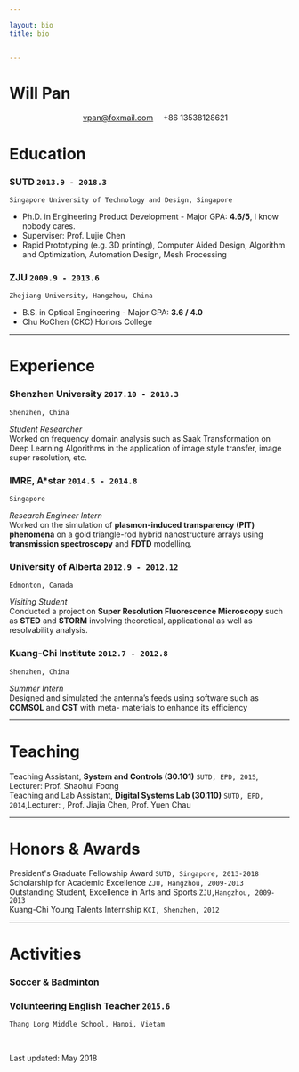 ```yaml
---

layout: bio
title: bio


---
```


# Will __Pan__


<p align="center"> <i class="fi-mail" style="margin-left:1em"></i>
<a href="mailto:vpan@foxmail.com" style="margin-left:0.5em">vpan@foxmail.com</a> <i class="fa-phone" style="margin-left:1em"></i> +86 13538128621</p>
 

# Education



### __SUTD__ `2013.9 - 2018.3`
```
Singapore University of Technology and Design, Singapore
```
- Ph.D. in Engineering Product Development - Major GPA: __4.6/5__, I know nobody cares. 
- Superviser: Prof. Lujie Chen
- Rapid Prototyping (e.g. 3D printing), Computer Aided Design, Algorithm and
Optimization, Automation Design, Mesh Processing

### __ZJU__ `2009.9 - 2013.6`
```
Zhejiang University, Hangzhou, China
```
- B.S. in Optical Engineering - Major GPA: __3.6 / 4.0__
- Chu KoChen (CKC) Honors College


- - -
#  Experience



### __Shenzhen University__ `2017.10 - 2018.3`
```
Shenzhen, China
```
_Student Researcher_  
Worked on frequency domain analysis such as Saak Transformation on Deep Learning Algorithms in the application of image style transfer, image super resolution, etc. 



### __IMRE, A*star__ `2014.5 - 2014.8`
```
Singapore
```
_Research Engineer Intern_  
Worked on the simulation of __plasmon-induced transparency (PIT) phenomena__ on a gold triangle-rod hybrid nanostructure arrays using __transmission spectroscopy__ and __FDTD__ modelling.


### __University of Alberta__  `2012.9 - 2012.12`
```
Edmonton, Canada
```
_Visiting Student_<br>
Conducted a project on __Super Resolution Fluorescence Microscopy__ such as __STED__ and __STORM__ involving theoretical, applicational as well as resolvability analysis.

### __Kuang-Chi Institute__  `2012.7 - 2012.8`
```
Shenzhen, China
```
_Summer Intern_<br>
Designed and simulated the antenna’s feeds using software such as __COMSOL__ and __CST__ with meta-
materials to enhance its efficiency



---

# Teaching



Teaching Assistant, __System and Controls (30.101)__ `SUTD, EPD, 2015`, Lecturer: Prof. Shaohui Foong <br>
Teaching and Lab Assistant, __Digital Systems Lab (30.110)__ `SUTD, EPD,  2014`,Lecturer: , Prof. Jiajia Chen, Prof. Yuen Chau <br>



---

# Honors & Awards



President's Graduate Fellowship Award `SUTD, Singapore, 2013-2018` <br> 
Scholarship for Academic Excellence `ZJU, Hangzhou, 2009-2013` <br> Outstanding Student, Excellence in Arts
and Sports `ZJU,Hangzhou, 2009-2013` <br> Kuang-Chi Young Talents Internship  `KCI, Shenzhen, 2012`

  
---


# Activities
### Soccer & Badminton

### Volunteering English Teacher  `2015.6`

```
Thang Long Middle School, Hanoi, Vietam
```


<br>



<!--### Footer-->


Last updated: May 2018 
